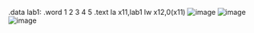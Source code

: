 .data
lab1: .word 1 2 3 4 5
.text
la x11,lab1
lw x12,0(x11)
![image](https://user-images.githubusercontent.com/62541263/110231437-bae16b80-7f3d-11eb-8e86-efa6387e6c0a.png)
![image](https://user-images.githubusercontent.com/62541263/110231443-c2087980-7f3d-11eb-814c-10bc2e8d96f7.png)
![image](https://user-images.githubusercontent.com/62541263/110231565-7bffe580-7f3e-11eb-8990-9cce0bbd6a3e.png)

